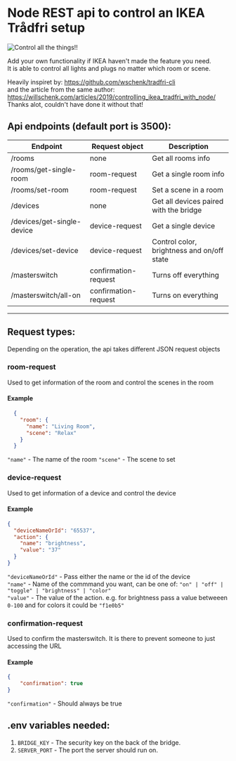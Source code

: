 # Node REST api to control an IKEA Trådfri setup

![Control all the things!!](https://i.chzbgr.com/full/7809187328/hBFD4FC46/)

Add your own functionality if IKEA haven't made the feature you need.  
It is able to control all lights and plugs no matter which room or scene.


Heavily inspiret by: https://github.com/wschenk/tradfri-cli  
and the article from the same author: https://willschenk.com/articles/2019/controlling_ikea_tradfri_with_node/  
Thanks alot, couldn't have done it without that!

## Api endpoints (default port is 3500):
<!-- 1.  `THE_IP:3500/rooms` - Get all rooms.
2.  `THE_IP:3500/rooms/get-single-room` - Get a single room. Takes a JSON object as request body.
3.  `THE_IP:3500/rooms/set-room` - Set a scene in a room. -->

Endpoint                    | Request object              | Description      
----------------            | --------------------------- | ---------------- 
/rooms                      | none                        | Get all rooms info
/rooms/get-single-room      | room-request                | Get a single room info
/rooms/set-room             | room-request                | Set a scene in a room
/devices                    | none                        | Get all devices paired with the bridge
/devices/get-single-device  | device-request              | Get a single device
/devices/set-device         | device-request              | Control color, brightness and on/off state
/masterswitch               | confirmation-request        | Turns off everything
/masterswitch/all-on        | confirmation-request        | Turns on everything

----------------------------

## Request types:
Depending on the operation, the api takes different JSON request objects

### room-request
Used to get information of the room and control the scenes in the room

#### Example
```json
  {
    "room": {
      "name": "Living Room",
      "scene": "Relax"
    }
  }
```
`"name"` - The name of the room
`"scene"` - The scene to set

### device-request
Used to get information of a device and control the device

#### Example
```json
{
  "deviceNameOrId": "65537",
  "action": {
    "name": "brightness",
    "value": "37"
  }
}
```  
`"deviceNameOrId"` - Pass either the name or the id of the device  
`"name"` - Name of the commmand you want, can be one of: `"on" | "off" | "toggle" | "brightness" | "color"`  
`"value"` - The value of the action. e.g. for brightness pass a value betweeen `0-100` and for colors it could be `"f1e0b5"`

### confirmation-request 
Used to confirm the masterswitch. It is there to prevent someone to just accessing the URL

#### Example
```json
{
	"confirmation": true
}
```
`"confirmation"` - Should always be true

## .env variables needed:
1.  `BRIDGE_KEY` - The security key on the back of the bridge.
2.  `SERVER_PORT` - The port the server should run on.
